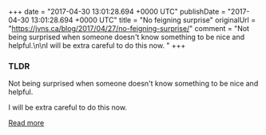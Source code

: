 +++
date = "2017-04-30 13:01:28.694 +0000 UTC"
publishDate = "2017-04-30 13:01:28.694 +0000 UTC"
title = "No feigning surprise"
originalUrl = "https://jvns.ca/blog/2017/04/27/no-feigning-surprise/"
comment = "Not being surprised when someone doesn't know something to be nice and helpful.\n\nI will be extra careful to do this now. "
+++

### TLDR

Not being surprised when someone doesn't know something to be nice and helpful.

I will be extra careful to do this now. 

[Read more](https://jvns.ca/blog/2017/04/27/no-feigning-surprise/)
